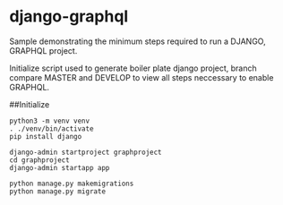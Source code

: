 # django-graphql

Sample demonstrating the minimum steps required to run a DJANGO, GRAPHQL project.

Initialize script used to generate boiler plate django project, branch compare MASTER and DEVELOP to view all steps neccessary to enable  GRAPHQL.

##Initialize

```shell script
python3 -m venv venv
. ./venv/bin/activate
pip install django

django-admin startproject graphproject
cd graphproject
django-admin startapp app

python manage.py makemigrations
python manage.py migrate
```